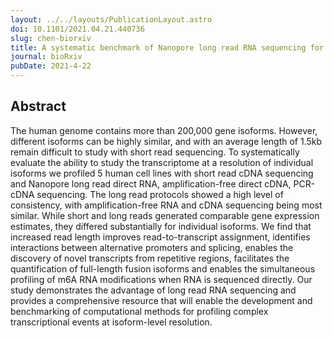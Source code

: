 ```yaml
---
layout: ../../layouts/PublicationLayout.astro
doi: 10.1101/2021.04.21.440736
slug: chen-biorxiv
title: A systematic benchmark of Nanopore long read RNA sequencing for transcript level analysis in human cell lines
journal: bioRxiv
pubDate: 2021-4-22
---
```


## Abstract

The human genome contains more than 200,000 gene isoforms. However, different isoforms can be highly similar, and with an average length of 1.5kb remain difficult to study with short read sequencing. To systematically evaluate the ability to study the transcriptome at a resolution of individual isoforms we profiled 5 human cell lines with short read cDNA sequencing and Nanopore long read direct RNA, amplification-free direct cDNA, PCR-cDNA sequencing. The long read protocols showed a high level of consistency, with amplification-free RNA and cDNA sequencing being most similar. While short and long reads generated comparable gene expression estimates, they differed substantially for individual isoforms. We find that increased read length improves read-to-transcript assignment, identifies interactions between alternative promoters and splicing, enables the discovery of novel transcripts from repetitive regions, facilitates the quantification of full-length fusion isoforms and enables the simultaneous profiling of m6A RNA modifications when RNA is sequenced directly. Our study demonstrates the advantage of long read RNA sequencing and provides a comprehensive resource that will enable the development and benchmarking of computational methods for profiling complex transcriptional events at isoform-level resolution.
